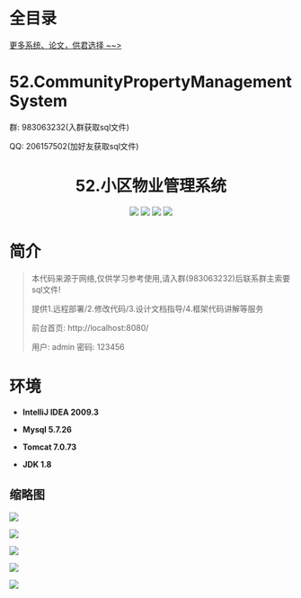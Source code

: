 # 全目录

[更多系统、论文，供君选择 ~~>](https://www.yuque.com/wisebit/blog)

# 52.CommunityPropertyManagementSystem

<p>群: 983063232(入群获取sql文件)</p>
<p>QQ: 206157502(加好友获取sql文件)</p>

<p><h1 align="center">52.小区物业管理系统</h1></p>


<p align="center">
	<img src="https://img.shields.io/badge/jdk-1.8-orange.svg"/>
    <img src="https://img.shields.io/badge/spring-5.x-lightgrey.svg"/>
    <img src="https://img.shields.io/badge/springmvc-3.x-blue.svg"/>
    <img src="https://img.shields.io/badge/mybatis-3.x-blue.svg"/>
</p>

# 简介

> 本代码来源于网络,仅供学习参考使用,请入群(983063232)后联系群主索要sql文件!
>
> 提供1.远程部署/2.修改代码/3.设计文档指导/4.框架代码讲解等服务
>
> 前台首页: http://localhost:8080/
>
> 用户: admin   密码: 123456


# 环境

- <b>IntelliJ IDEA 2009.3</b>

- <b>Mysql 5.7.26</b>

- <b>Tomcat 7.0.73</b>

- <b>JDK 1.8</b>


## 缩略图

![](https://bitwise.oss-cn-heyuan.aliyuncs.com/2024/9/10/812720dc-6ce6-46ea-abee-a5d01beb500b.png)

![](https://bitwise.oss-cn-heyuan.aliyuncs.com/2024/9/10/64acf7a0-2047-4fd4-8e40-b69eac09f8d6.png)

![](https://bitwise.oss-cn-heyuan.aliyuncs.com/2024/9/10/7c56bae9-4ea5-4791-b350-45a8b1c8274a.png)

![](https://bitwise.oss-cn-heyuan.aliyuncs.com/2024/9/10/232bb27a-8ca9-4eaf-8bb7-7957e7c5426e.png)

![](https://bitwise.oss-cn-heyuan.aliyuncs.com/2024/9/10/04fbdb4b-681d-4ab8-afc0-d904ab532d6a.png)




